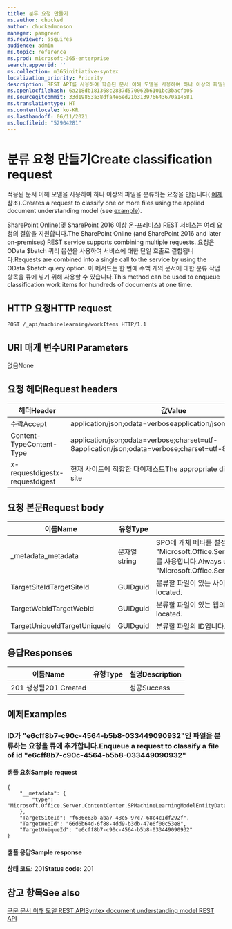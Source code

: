 ```yaml
---
title: 분류 요청 만들기
ms.author: chucked
author: chuckedmonson
manager: pamgreen
ms.reviewer: ssquires
audience: admin
ms.topic: reference
ms.prod: microsoft-365-enterprise
search.appverid: ''
ms.collection: m365initiative-syntex
localization_priority: Priority
description: REST API를 사용하여 학습된 문서 이해 모델을 사용하여 하나 이상의 파일을 분류하는 요청을 만듭니다.
ms.openlocfilehash: 6a218db181368c2837d570062b6101bc3bacfb05
ms.sourcegitcommit: 33d19853a38dfa4e6ed21b313976643670a14581
ms.translationtype: HT
ms.contentlocale: ko-KR
ms.lasthandoff: 06/11/2021
ms.locfileid: "52904281"
---
```

# <a name="create-classification-request"></a><span data-ttu-id="4d879-103">분류 요청 만들기</span><span class="sxs-lookup"><span data-stu-id="4d879-103">Create classification request</span></span>

<span data-ttu-id="4d879-104">적용된 문서 이해 모델을 사용하여 하나 이상의 파일을 분류하는 요청을 만듭니다( [예제](rest-createclassificationrequest.md#examples)참조).</span><span class="sxs-lookup"><span data-stu-id="4d879-104">Creates a request to classify one or more files using the applied document understanding model (see [example](rest-createclassificationrequest.md#examples)).</span></span>

<span data-ttu-id="4d879-105">SharePoint Online(및 SharePoint 2016 이상 온-프레미스) REST 서비스는 여러 요청의 결합을 지원합니다.</span><span class="sxs-lookup"><span data-stu-id="4d879-105">The SharePoint Online (and SharePoint 2016 and later on-premises) REST service supports combining multiple requests.</span></span> <span data-ttu-id="4d879-106">요청은 OData $batch 쿼리 옵션을 사용하여 서비스에 대한 단일 호출로 결합됩니다.</span><span class="sxs-lookup"><span data-stu-id="4d879-106">Requests are combined into a single call to the service by using the OData $batch query option.</span></span> <span data-ttu-id="4d879-107">이 메서드는 한 번에 수백 개의 문서에 대한 분류 작업 항목을 큐에 넣기 위해 사용할 수 있습니다.</span><span class="sxs-lookup"><span data-stu-id="4d879-107">This method can be used to enqueue classification work items for hundreds of documents at one time.</span></span>

## <a name="http-request"></a><span data-ttu-id="4d879-108">HTTP 요청</span><span class="sxs-lookup"><span data-stu-id="4d879-108">HTTP request</span></span>

```
POST /_api/machinelearning/workItems HTTP/1.1
```
## <a name="uri-parameters"></a><span data-ttu-id="4d879-109">URI 매개 변수</span><span class="sxs-lookup"><span data-stu-id="4d879-109">URI Parameters</span></span>

<span data-ttu-id="4d879-110">없음</span><span class="sxs-lookup"><span data-stu-id="4d879-110">None</span></span>

## <a name="request-headers"></a><span data-ttu-id="4d879-111">요청 헤더</span><span class="sxs-lookup"><span data-stu-id="4d879-111">Request headers</span></span>

| <span data-ttu-id="4d879-112">헤더</span><span class="sxs-lookup"><span data-stu-id="4d879-112">Header</span></span> | <span data-ttu-id="4d879-113">값</span><span class="sxs-lookup"><span data-stu-id="4d879-113">Value</span></span> |
|--------|-------|
|<span data-ttu-id="4d879-114">수락</span><span class="sxs-lookup"><span data-stu-id="4d879-114">Accept</span></span>|<span data-ttu-id="4d879-115">application/json;odata=verbose</span><span class="sxs-lookup"><span data-stu-id="4d879-115">application/json;odata=verbose</span></span>|
|<span data-ttu-id="4d879-116">Content-Type</span><span class="sxs-lookup"><span data-stu-id="4d879-116">Content-Type</span></span>|<span data-ttu-id="4d879-117">application/json;odata=verbose;charset=utf-8</span><span class="sxs-lookup"><span data-stu-id="4d879-117">application/json;odata=verbose;charset=utf-8</span></span>|
|<span data-ttu-id="4d879-118">x-requestdigest</span><span class="sxs-lookup"><span data-stu-id="4d879-118">x-requestdigest</span></span>|<span data-ttu-id="4d879-119">현재 사이트에 적합한 다이제스트</span><span class="sxs-lookup"><span data-stu-id="4d879-119">The appropriate digest for current site</span></span>|

## <a name="request-body"></a><span data-ttu-id="4d879-120">요청 본문</span><span class="sxs-lookup"><span data-stu-id="4d879-120">Request body</span></span>

|<span data-ttu-id="4d879-121">이름</span><span class="sxs-lookup"><span data-stu-id="4d879-121">Name</span></span>    |<span data-ttu-id="4d879-122">유형</span><span class="sxs-lookup"><span data-stu-id="4d879-122">Type</span></span>   |<span data-ttu-id="4d879-123">설명</span><span class="sxs-lookup"><span data-stu-id="4d879-123">Description</span></span> |
|--------|-------|------------|
|<span data-ttu-id="4d879-124">_metadata</span><span class="sxs-lookup"><span data-stu-id="4d879-124">_metadata</span></span>|<span data-ttu-id="4d879-125">문자열</span><span class="sxs-lookup"><span data-stu-id="4d879-125">string</span></span> |<span data-ttu-id="4d879-126">SPO에 개체 메타를 설정합니다.</span><span class="sxs-lookup"><span data-stu-id="4d879-126">Set the object meta on the SPO.</span></span> <span data-ttu-id="4d879-127">항상 값 {"type": "Microsoft.Office.Server.ContentCenter.SPMachineLearningModelEntityData"}를 사용합니다.</span><span class="sxs-lookup"><span data-stu-id="4d879-127">Always use the value: {"type": "Microsoft.Office.Server.ContentCenter.SPMachineLearningModelEntityData"}.</span></span> |
|<span data-ttu-id="4d879-128">TargetSiteId</span><span class="sxs-lookup"><span data-stu-id="4d879-128">TargetSiteId</span></span>|<span data-ttu-id="4d879-129">GUID</span><span class="sxs-lookup"><span data-stu-id="4d879-129">guid</span></span>|<span data-ttu-id="4d879-130">분류할 파일이 있는 사이트의 ID입니다.</span><span class="sxs-lookup"><span data-stu-id="4d879-130">The id of the site where the file to classify is located.</span></span>|
|<span data-ttu-id="4d879-131">TargetWebId</span><span class="sxs-lookup"><span data-stu-id="4d879-131">TargetWebId</span></span>|<span data-ttu-id="4d879-132">GUID</span><span class="sxs-lookup"><span data-stu-id="4d879-132">guid</span></span>|<span data-ttu-id="4d879-133">분류할 파일이 있는 웹의 ID입니다.</span><span class="sxs-lookup"><span data-stu-id="4d879-133">The id of the web where the file to classify is located.</span></span>|
|<span data-ttu-id="4d879-134">TargetUniqueId</span><span class="sxs-lookup"><span data-stu-id="4d879-134">TargetUniqueId</span></span>|<span data-ttu-id="4d879-135">GUID</span><span class="sxs-lookup"><span data-stu-id="4d879-135">guid</span></span>|<span data-ttu-id="4d879-136">분류할 파일의 ID입니다.</span><span class="sxs-lookup"><span data-stu-id="4d879-136">The id of the file to classify.</span></span>|

## <a name="responses"></a><span data-ttu-id="4d879-137">응답</span><span class="sxs-lookup"><span data-stu-id="4d879-137">Responses</span></span>

| <span data-ttu-id="4d879-138">이름</span><span class="sxs-lookup"><span data-stu-id="4d879-138">Name</span></span>   | <span data-ttu-id="4d879-139">유형</span><span class="sxs-lookup"><span data-stu-id="4d879-139">Type</span></span>  | <span data-ttu-id="4d879-140">설명</span><span class="sxs-lookup"><span data-stu-id="4d879-140">Description</span></span>|
|--------|-------|------------|
|<span data-ttu-id="4d879-141">201 생성됨</span><span class="sxs-lookup"><span data-stu-id="4d879-141">201 Created</span></span>| |<span data-ttu-id="4d879-142">성공</span><span class="sxs-lookup"><span data-stu-id="4d879-142">Success</span></span>|

## <a name="examples"></a><span data-ttu-id="4d879-143">예제</span><span class="sxs-lookup"><span data-stu-id="4d879-143">Examples</span></span>

### <a name="enqueue-a-request-to-classify-a-file-of-id-e6cff8b7-c90c-4564-b5b8-033449090932"></a><span data-ttu-id="4d879-144">ID가 "e6cff8b7-c90c-4564-b5b8-033449090932"인 파일을 분류하는 요청을 큐에 추가합니다.</span><span class="sxs-lookup"><span data-stu-id="4d879-144">Enqueue a request to classify a file of id "e6cff8b7-c90c-4564-b5b8-033449090932"</span></span>

#### <a name="sample-request"></a><span data-ttu-id="4d879-145">샘플 요청</span><span class="sxs-lookup"><span data-stu-id="4d879-145">Sample request</span></span>

```
{
    "__metadata": {
        "type": "Microsoft.Office.Server.ContentCenter.SPMachineLearningModelEntityData"
    },
    "TargetSiteId": "f686e63b-aba7-48e5-97c7-68c4c1df292f",
    "TargetWebId": "66d6b64d-6f88-4dd9-b3db-47e6f00c53e8",
    "TargetUniqueId": "e6cff8b7-c90c-4564-b5b8-033449090932"
}
```

#### <a name="sample-response"></a><span data-ttu-id="4d879-146">샘플 응답</span><span class="sxs-lookup"><span data-stu-id="4d879-146">Sample response</span></span>

<span data-ttu-id="4d879-147">**상태 코드:** 201</span><span class="sxs-lookup"><span data-stu-id="4d879-147">**Status code:** 201</span></span>

## <a name="see-also"></a><span data-ttu-id="4d879-148">참고 항목</span><span class="sxs-lookup"><span data-stu-id="4d879-148">See also</span></span>

[<span data-ttu-id="4d879-149">구문 문서 이해 모델 REST API</span><span class="sxs-lookup"><span data-stu-id="4d879-149">Syntex document understanding model REST API</span></span>](syntex-model-rest-api.md)
